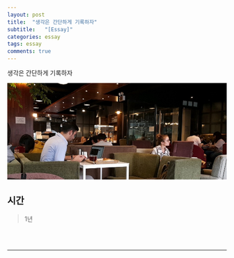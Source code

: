 ```yaml
---
layout: post
title:  "생각은 간단하게 기록하자"
subtitle:   "[Essay]"
categories: essay
tags: essay
comments: true
---
```


생각은 간단하게 기록하자



[![essay-logo_3](/assets/img/devlog/201905/essay-logo_3.jpg)]()

## 시간

> 1년



<br><br>


---

